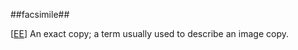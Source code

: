 ##facsimile##

\[[EE](SOURCES.md#EE)\]  An exact copy; a term usually used to describe an image copy.
